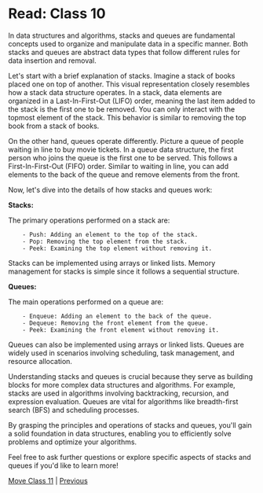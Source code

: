 # Read: Class 10

In data structures and algorithms, stacks and queues are fundamental concepts used to organize and manipulate data in a specific manner. Both stacks and queues are abstract data types that follow different rules for data insertion and removal.

Let's start with a brief explanation of stacks. Imagine a stack of books placed one on top of another. This visual representation closely resembles how a stack data structure operates. In a stack, data elements are organized in a Last-In-First-Out (LIFO) order, meaning the last item added to the stack is the first one to be removed. You can only interact with the topmost element of the stack. This behavior is similar to removing the top book from a stack of books.

On the other hand, queues operate differently. Picture a queue of people waiting in line to buy movie tickets. In a queue data structure, the first person who joins the queue is the first one to be served. This follows a First-In-First-Out (FIFO) order. Similar to waiting in line, you can add elements to the back of the queue and remove elements from the front.

Now, let's dive into the details of how stacks and queues work:

**Stacks:**

The primary operations performed on a stack are:

        - Push: Adding an element to the top of the stack.
        - Pop: Removing the top element from the stack.
        - Peek: Examining the top element without removing it.

Stacks can be implemented using arrays or linked lists.
Memory management for stacks is simple since it follows a sequential structure.

**Queues:**

The main operations performed on a queue are:

        - Enqueue: Adding an element to the back of the queue.
        - Dequeue: Removing the front element from the queue.
        - Peek: Examining the front element without removing it.

Queues can also be implemented using arrays or linked lists.
Queues are widely used in scenarios involving scheduling, task management, and resource allocation.

Understanding stacks and queues is crucial because they serve as building blocks for more complex data structures and algorithms. For example, stacks are used in algorithms involving backtracking, recursion, and expression evaluation. Queues are vital for algorithms like breadth-first search (BFS) and scheduling processes.

By grasping the principles and operations of stacks and queues, you'll gain a solid foundation in data structures, enabling you to efficiently solve problems and optimize your algorithms.

Feel free to ask further questions or explore specific aspects of stacks and queues if you'd like to learn more!

[Move Class 11](./Class11.md) | [Previous](./Class09.md)
